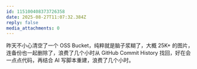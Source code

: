 ```yaml
---
id: 115100408373726358
date: 2025-08-27T11:07:32.384Z
reply: false
media_attachments: 0
---
```


<p>昨天不小心清空了一个 OSS Bucket，纯粹就是脑子浆糊了，大概 25K+ 的图片，连备份也一起删除了，浪费了几个小时从 GitHub Commit History 找回，好在会一点点代码，再结合 AI 写脚本重建，浪费了几个小时。</p>
